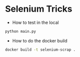 # Selenium Tricks

- How to test in the local
```bash
python main.py 
```

- How to do the docker build
```bash
docker build -t selenium-scrap .
```
